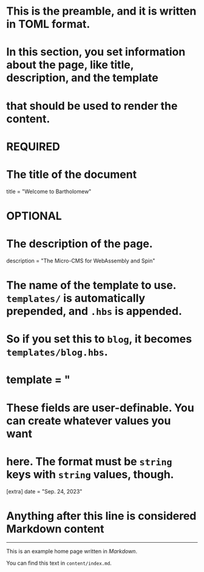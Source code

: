 # This is the preamble, and it is written in TOML format.

# In this section, you set information about the page, like title, description, and the template

# that should be used to render the content.

# REQUIRED

# The title of the document

title = "Welcome to Bartholomew"

# OPTIONAL

# The description of the page.

description = "The Micro-CMS for WebAssembly and Spin"

# The name of the template to use. `templates/` is automatically prepended, and `.hbs` is appended.

# So if you set this to `blog`, it becomes `templates/blog.hbs`.

# template = "

# These fields are user-definable. You can create whatever values you want

# here. The format must be `string` keys with `string` values, though.

[extra]
date = "Sep. 24, 2023"

# Anything after this line is considered Markdown content

---

This is an example home page written in _Markdown_.

You can find this text in `content/index.md`.
